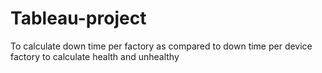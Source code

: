 # Tableau-project
To calculate down time per factory as compared to down time per device factory to calculate health and unhealthy 

